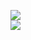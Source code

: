 [![](https://img.shields.io/badge/Made%20With-Github%20Spray-lightgrey.svg?style=for-the-badge&logo=github)](https://github.com/Annihil/github-spray#1471)  
[![](https://i.imgur.com/2DrTn0Z.gif)](https://github.com/Annihil/github-spray)